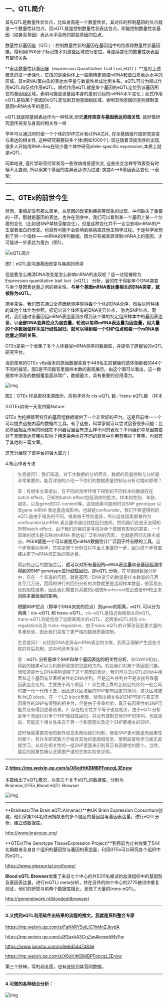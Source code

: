 ## 一、QTL简介

首先QTL是数量性状位点，比如身高是一个数量性状，其对应的控制基因的位点就是一个数量性状位点，而eQTL就是控制数量性状表达位点，即能控制数量性状基因（如身高基因）表达水平高低的那些基因的位点。

数量性状基因座（QTL）：控制数量性状的基因在基因组中的位置称数量性状基因座。常利用DNA分子标记技术对这些区域进行定位，与连续变化的数量性状表型有密切关系

**表达数量性状基因座（expression Quantitative Trait Loci,eQTL）**是对上述概念的进一步深化，它指的是染色体上一些能特定调控mRNA和蛋白质表达水平的区域，其mRNA/蛋白质的表达水平量与数量性状成比例关系。eQTL可分为顺式作用eQTL和反式作用eQTL，顺式作用eQTL就是某个基因的eQTL定位到该基因所在的基因组区域，表明可能是该基因本身的差别引起的mRNA水平变化；反式作用eQTL是指某个基因的eQTL定位到其他基因组区域，表明其他基因的差别控制该基因mRNA水平的差异。

eQTL就是把基因表达作为一种性状,研究**遗传突变与基因表达的相关性**: 就好像研究遗传突变与身高的相关性一样

早年可以通过同时做一个个体的SNP芯片和cDNA芯片, 在全基因组尺度研究突变与表达的相关性, 这种研究需要较多个体(例如1000个); 现在随着深度测序的出现,很多人开始用RNA-Seq在较少量个体中研究allele-specific expression,本质上就是eQTL.

简单地说, 遗传学研究经常发现一些致病或易感突变, 这些突变怎样导致表型有时候不太直观; 所以用某个基因的差异表达作为过渡: 突变A-->B基因表达变化-->表型;

------

## 二、GTEx的前世今生 

然而，事情却没有那么简单，从基因的改变到疾病等现象的出现，中间缺失了重要的一环，那就是基因的表达。也许在测序中，我们可以看到某一个基因上某一个位置的变化（比如说SNP单核苷酸变化），但是这种变化并不一定会影响mRNA的产生或者蛋白的改变。也就有可能不会影响到疾病或其他生物学过程。于是科学家想到了另一个指标——mRNA的序列数据。因为只有被表转译到mRNA上的基因，才可能进一步表达为蛋白（图1）。

![eQTL简介](eQTL简介.jpg)

图1：eQTL是沟通基因改变与疾病的桥梁

但是要怎么搞清DNA改变是怎么影响mRNA的出现呢？这一过程被称为Expression quantitative trait loci（eQTL） 分析，目的在于得到单个DNA突变与单个基因表达量之间的相关性。**与单个基因mRNA表达量相关的DNA突变，就被称为eQTL**。

简单来讲，我们首先通过全基因组测序获得每个个体的DNA全序，然后以同种族的其他个体作为参照，标记出该个体所有的DNA变异位点， 称为SNP位点。同时，我们通过全基因组mRNA表达量测序得到该个体的特定组织样本中的基因表达量。以**全部DNA变异位点为自变量，轮流以每种mRNA表达量为因变量，用大量的个体数据做样本进行线性回归，就可以得到每一个SNP位点和每一个mRNA表达量之间的关系**。

GTEx是第一个收集了多个人体器官mRNA测序的数据库，并提供了跨器官的eQTL研究平台。

当前使用的GTEx v6p版本的原始数据来自于449名生前健康的遗体捐献者的44个不同的器官。图2是不同器官里面样本数的直观展示。由这个图可以看出，这一数据库中涉及的数据覆盖面非常广，数据量大，具有重要的应用潜力。

![img](GTEx数据库.jpg)

图2：GTEx 样品取材来源图示。灰色字体为 cis-eQTL 数／trans-eQTL数 （样本

3.GTEx如何一天发四篇Nature

GTEx 为挖掘器官特异的基因组数据提供了一个非常好的平台。这是目前唯一一个可以提供这些内容的数据库工具。有了这些，科学家就可以尝试回答很多问题：比如基因相互作用的网络在不同器官里会有怎么样不同的表现？不同组织中基因突变对于基因表达有哪些影响？特定染色体在不同的器官中作用有哪些？等等。也就有了其他的三篇文章。

这充分展现了该平台的强大威力！

4.核心作者专访

> 生息提问1：我们知道，对于大数据的分析而言，数据的质量控制与分析是非常重要的，能否详细的介绍一下你们的数据质量控制与分析过程和原理？
>
> 答：有很多文章提出，在不同的测序环境下得到的不同样本的数据存在batch effect。已知的batch effect包括测序的批次，样本的性别、年龄、祖先，以及gene的GC content等。这些因素可能同时对SNP genotype 以及gene mRNA 表达量造成影响，也就是confounder。我们不希望得到的eQTL是由于祖先的不同，或者由于性别差异，所以这些因素都被作为confounder从mRNA 表达量中通过线性回归去除。然而我们还是无法得知所有batch effect，由于我们的目的是寻找对单个基因有影响的突变，一个简单的想法是去除对mRNA 表达有广泛影响的因素， 也就是回归去除主成分。**PEER就是一个可以直接用mRNA数据估计广泛因子并去除的工具**。这个步骤看似简单，其实是整个分析过程中至关重要的一步，因为这个步骤直接决定了mRNA校正后的表达量。
>
> 得到校正后的数据之后，**就可以对所有基因的mRNA表达量和全基因组测序得到的SNP genotype进行线性回归，即eQTL 分析**。在基因组数据分析中，存在一个普遍的问题，就是基因／DNA变异的数量是样本数量的几百甚至几万倍，而同时进行的回归分析的次数就更是远超样本数量，很容易出现假阳性结果，因此我们需要对系数的p值做Bonferroni校正或者BH校正来**消除多重检验的影响**。
>
> **根据SNP位点（即单个DNA突变的位点）到gene的距离，eQTL 可以分为两类：cis-eQTL 和 trans-eQTL**。cis-eQTL是指近距离相关的eQTL, trans-eQTL则是包括了远距离相关的eQTL。这两类eQTL对应 cis-regulation以及 trans-regulation。由于trans-eQTL的计算涉及到更大量的多重检验，因此我们采取了更严格的数据质量控制。

> 生息提问2：从找到DNA变异与mRNA表达的关联，到真正理解产生这些关联的背后机制，这中间还有多远？
>
> 答：**eQTL 分析是单个SNP和单个基因表达的相关性分析**，和GWAS相似，得到的结果可以为机制研究提供思路和方向。假设我们对某个基因感兴趣，想知道是什么DNA序列调控了这个基因的表达，我们可以去eQTL的list中搜索和这个基因有显著相关性的DNA序列。但是这些序列并不是直接导致基因表达变化的，主要由于两个原因：1. 染色体上靠的比较近的序列一般会同时被一代一代传下去，因此这块区域里的SNP都有固定的排列，这块区域被称为LD block。在一个LD block里面，验测出相关性的SNP可能与真正有因果性的SNP有很强的相关性，但是由于多重检验，真正有因果性的SNP可能并没有得到显著结果。2. 存在相关性并不等于直接相关，由于eQTL分析是单个基因只对单个SNP做线性回归，并没有控制其他SNP的序列，也就是说，可能这个相关性来自于另一个和基因以及这个SNP都相关的SNP。
>
> 这时候就需要其他的额外信息来帮助我们判断，哪些SNP更可能是有因果性的那个。有许多研究致力于结合其他的基因组信息，使用监督性学习或无监督学习，从存在相关性的一组SNP里面来识别真正有因果性的那个。当然，最后的因果性确认还需要严谨的生物实验来证明。

------

#### 2.https://mp.weixin.qq.com/s/X6oiHtKBMBPFqncgL3Enxw

本篇给出了eQTL概况，以及三个关于eQTL的数据库，分别为Braineac,GTEx,Blood eQTL Browser



![img](eQTL分析方法.png)

------

**Braineac(The Brain eQTLAlmanac)**由UK Brain Expression Consortium创建，他们采集134名欧洲捐献者的多个脑区的基因型与基因表达量，进行eQTL分析，建立该数据库。

http://www.braineac.org/

**GTEx(The Genotype TissueExpression Project)**到目前为止共收集了544名捐献者全身各个组织的基因型与基因的表达量，利用GTEx可以研究各个组织中的eQTL。

https://www.gtexportal.org/home/

**Blood eQTL Browser**收集了来自七个中心的共5311名被试的血液组织中的基因型及基因表达量，进行(eQTL) meta分析，并在另外的四个中心的2775被试中重复验证，他们的研究与前两个数据库相比，发现了大量的*trans*-eQTL。

http://genenetwork.nl/bloodeqtlbrowser/

------

#### 3.又找到eQTL利用软件出结果的流程的推文，我就是资料整合专家

https://mp.weixin.qq.com/s/FaNhRYSyjLlC1hMnZJkvdA

https://mp.weixin.qq.com/s/83axhA3GgZjw4trmwhMyYw

https://www.jianshu.com/p/6e6d54d7483e

https://mp.weixin.qq.com/s/X6oiHtKBMBPFqncgL3Enxw

第三个好棒，写的超全面，也有链接到其官网数据。

------

#### 4.可做的各种结合分析：

![img](eQTL分析流程.png)



